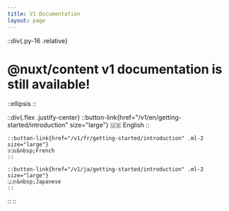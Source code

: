 ```yaml
---
title: V1 Documentation
layout: page
---
```



::div{.py-16 .relative}
  # @nuxt/content v1 documentation is still available!

  ::ellipsis
  ::

  ::div{.flex .justify-center}
    ::button-link{href="/v1/en/getting-started/introduction" size="large"}
    🇺🇸&nbsp;English
    ::

    ::button-link{href="/v1/fr/getting-started/introduction" .ml-2 size="large"}
    🇫🇷&nbsp;French
    ::

    ::button-link{href="/v1/ja/getting-started/introduction" .ml-2 size="large"}
    🇯🇵&nbsp;Japanese
    ::
  ::
::
